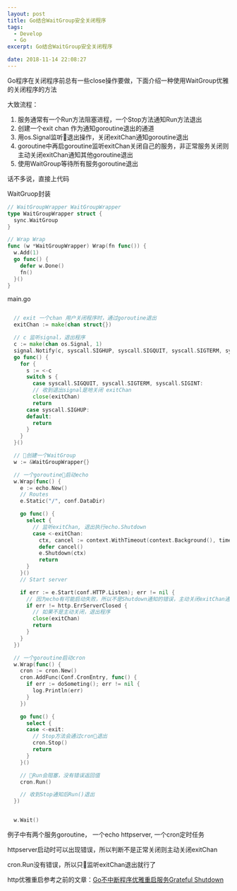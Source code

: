 ```yaml
---
layout: post
title: Go结合WaitGroup安全关闭程序
tags: 
  - Develop
  - Go
excerpt: Go结合WaitGroup安全关闭程序

date: 2018-11-14 22:08:27
---
```


Go程序在关闭程序前总有一些close操作要做，下面介绍一种使用WaitGroup优雅的关闭程序的方法

大致流程：

1. 服务通常有一个Run方法阻塞进程，一个Stop方法通知Run方法退出
2. 创建一个exit chan 作为通知goroutine退出的通道
3. 用os.Signal监听退出操作，关闭exitChan通知goroutine退出
4. goroutine中再启goroutine监听exitChan关闭自己的服务，非正常服务关闭则主动关闭exitChan通知其他goroutine退出
5. 使用WaitGroup等待所有服务goroutine退出

话不多说，直接上代码

WaitGruop封装

```go
// WaitGroupWrapper WaitGroupWrapper
type WaitGroupWrapper struct {
  sync.WaitGroup
}

// Wrap Wrap
func (w *WaitGroupWrapper) Wrap(fn func()) {
  w.Add(1)
  go func() {
    defer w.Done()
    fn()
  }()
}
```

main.go

```go

  // exit 一个chan 用户关闭程序时，通过goroutine退出
  exitChan := make(chan struct{})

  // c 监听signal，退出程序
  c := make(chan os.Signal, 1)
  signal.Notify(c, syscall.SIGHUP, syscall.SIGQUIT, syscall.SIGTERM, syscall.SIGINT)
  go func() {
    for {
      s := <-c
      switch s {
        case syscall.SIGQUIT, syscall.SIGTERM, syscall.SIGINT:
        // 收到退出signal是地关闭 exitChan
        close(exitChan)
        return
      case syscall.SIGHUP:
      default:
        return
      }
    }
  }()

  // 创建一个WaitGroup
  w := &WaitGroupWrapper{}

  // 一个goroutine启动echo
  w.Wrap(func() {
    e := echo.New()
    // Routes
    e.Static("/", conf.DataDir)

    go func() {
      select {
        // 监听exitChan, 退出执行echo.Shutdown
        case <-exitChan:
          ctx, cancel := context.WithTimeout(context.Background(), time.Second*10)
          defer cancel()
          e.Shutdown(ctx)
          return
      }
    }()
    // Start server

    if err := e.Start(conf.HTTP.Listen); err != nil {
      // 因为echo有可能启动失败，所以不是Shutdown通知的错误，主动关闭exitChan通知其他goroutine退出
      if err != http.ErrServerClosed {
        // 如果不是主动关闭，退出程序
        close(exitChan)
        return
      }
    }
  })

  // 一个goroutine启动cron
  w.Wrap(func() {
    cron := cron.New()
    cron.AddFunc(Conf.CronEntry, func() {
      if err := doSometing(); err != nil {
        log.Println(err)
      }
    })

    go func() {
      select {
      case <-exit:
        // Stop方法会通过cron退出
        cron.Stop()
        return
      }
    }()

    // Run会阻塞，没有错误返回值
    cron.Run()

    // 收到Stop通知后Run()退出
  })


  w.Wait()
```

例子中有两个服务goroutine， 一个echo httpserver, 一个cron定时任务

httpserver启动时可以出现错误，所以判断不是正常关闭则主动关闭exitChan

cron.Run没有错误，所以只监听exitChan退出就行了

http优雅重启参考之前的文章：[Go不中断程序优雅重启服务Grateful Shutdown](../golang-grateful-shutdown)
